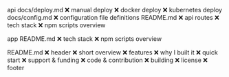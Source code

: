 api
    docs/deploy.md
        ❌ manual deploy
        ❌ docker deploy
        ❌ kubernetes deploy
    docs/config.md
        ❌ configuration file definitions
    README.md
        ❌ api routes
        ❌ tech stack
        ❌ npm scripts overview

app
    README.md
        ❌ tech stack
        ❌ npm scripts overview

README.md
    ❌ header
    ❌ short overview
    ❌ features
    ❌ why I built it
    ❌ quick start
    ❌ support & funding
    ❌ code & contribution
    ❌ building
    ❌ license
    ❌ footer
